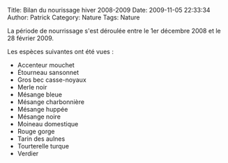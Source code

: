 Title: Bilan du nourissage hiver 2008-2009
Date: 2009-11-05 22:33:34
Author: Patrick
Category: Nature
Tags: Nature

La période de nourrissage s'est déroulée entre le 1er décembre 2008 et
le 28 février 2009.

Les espèces suivantes ont été vues :

-   Accenteur mouchet
-   Étourneau sansonnet
-   Gros bec casse-noyaux
-   Merle noir
-   Mésange bleue
-   Mésange charbonnière
-   Mésange huppée
-   Mésange noire
-   Moineau domestique
-   Rouge gorge
-   Tarin des aulnes
-   Tourterelle turque
-   Verdier


